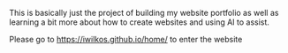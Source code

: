 This is basically just the project of building my website portfolio as well as learning a bit more about how to create websites and using AI to assist.

Please go to https://iwilkos.github.io/home/ to enter the website
